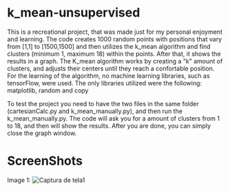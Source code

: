 # k_mean-unsupervised
This is a recreational project, that was made just for my personal enjoyment and learning.
The code creates 1000 random points with positions that vary from [1,1] to [1500,1500] and then utilizes the k_mean algorithm and find clusters (minimum 1, maximum 18) within the points. After that, it shows the results in a graph.
The K_mean algorithm works by creating a "k" amount of clusters, and adjusts their centers until they reach a confortable position.
For the learning of the algorithm, no machine learning libraries, such as tensorFlow, were used. The only libraries utilized were the following: matplotlib, random and copy 

To test the project you need to have the two files in the same folder (cartesianCalc.py and k_mean_manually.py), and then run the k_mean_manually.py. The code will ask you for a amount of clusters from 1 to 18, and then will show the results. After you are done, you can simply close the graph window.

# ScreenShots
Image 1:
![Captura de tela1](https://github.com/torbite/k_mean-unsupervised/assets/89304412/1e0ffb54-1992-4bf5-b8bc-7529f5721542)

